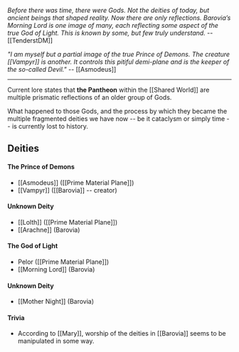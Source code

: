 *_Before there was time, there were Gods. Not the deities of today, but ancient beings that shaped reality. Now there are only reflections. Barovia’s Morning Lord is one image of many, each reflecting some aspect of the true God of Light. This is known by some, but few truly understand._* -- [[TenderstDM]]

_"I am myself but a partial image of the true Prince of Demons. The creature [[Vampyr]] is another. It controls this pitiful demi-plane and is the keeper of the so-called Devil."_ -- [[Asmodeus]]

___

Current lore states that **the Pantheon** within the [[Shared World]] are multiple prismatic reflections of an older group of Gods. 

What happened to those Gods, and the process by which they became the multiple fragmented deities we have now -- be it cataclysm or simply time -- is currently lost to history.


## Deities

#### The Prince of Demons
- [[Asmodeus]] ([[Prime Material Plane]])
- [[Vampyr]] ([[Barovia]] -- creator)

#### Unknown Deity
- [[Lolth]] ([[Prime Material Plane]])
- [[Arachne]] (Barovia)

#### The God of Light
- Pelor ([[Prime Material Plane]])
- [[Morning Lord]] (Barovia)

#### Unknown Deity
- [[Mother Night]] (Barovia)

#### Trivia
- According to [[Mary]], worship of the deities in [[Barovia]] seems to be manipulated in some way.